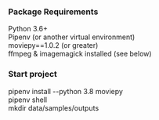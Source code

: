 ### Package Requirements

Python 3.6+ <br/>
Pipenv (or another virtual environment)<br/>
moviepy==1.0.2 (or greater)<br/>
ffmpeg & imagemagick installed (see below)<br/>

### Start project

pipenv install --python 3.8 moviepy<br/>
pipenv shell<br/>
mkdir data/samples/outputs<br/>

